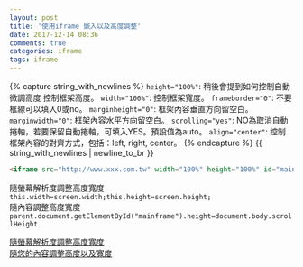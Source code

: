 ```yaml
---
layout: post
title: '使用iframe 嵌入以及高度調整'
date: 2017-12-14 08:36
comments: true
categories: iframe
tags: iframe
---
```

{% capture string_with_newlines %}
`height="100%"`: 稍後會提到如何控制自動微調高度 控制框架高度。
`width="100%"`: 控制框架寬度。
`frameborder="0"`: 不要框線可以填入0或no。
`marginheight="0"`: 框架內容垂直方向留空白。
`marginwidth="0"`: 框架內容水平方向留空白。
`scrolling="yes"`: NO為取消自動捲軸，若要保留自動捲軸，可填入YES。預設值為auto。
`align="center"`: 控制框架內容的對齊方式，包括：left, right, center。
{% endcapture %}
{{ string_with_newlines | newline_to_br }}
```HTML
<iframe src="http://www.xxx.com.tw" width="100%" height="100%" id="mainframe" marginheight="0" marginwidth="0" onload="this.width=screen.width;this.height=screen.height;" scrolling="yes"></iframe>
```
隨螢幕解析度調整高度寬度<br>
`this.width=screen.width;this.height=screen.height;`<br>
隨內容調整高度寬度<br>
`parent.document.getElementById("mainframe").height=document.body.scrollHeight`

[隨螢幕解析度調整高度寬度](https://stackoverflow.com/questions/3306124/how-to-make-a-html-iframe-100-width-and-height)<br>
[隨您的內容調整高度以及寬度](http://17joweb.com/blog/13-know-how-notes/237-iframe)